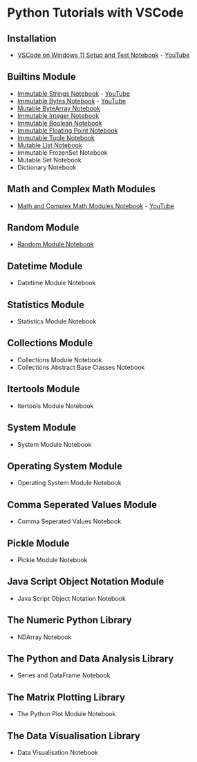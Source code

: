 # Python Tutorials with VSCode

## Installation

* [VSCode on Windows 11 Setup and Test Notebook](./installation_windows/notebook.ipynb) - [YouTube](https://www.youtube.com/watch?v=5WSx5MCZ5w4)

## Builtins Module

* [Immutable Strings Notebook](./builtins_module_str/notebook.ipynb) - [YouTube](https://www.youtube.com/watch?v=RbcmotjzMO)
* [Immutable Bytes Notebook](./builtins_module_bytes/notebook.ipynb) - [YouTube](https://www.youtube.com/watch?v=HiKV2X0LuHo)
* [Mutable ByteArray Notebook](./builtins_module_bytearray/notebook.ipynb)
* [Immutable Integer Notebook](./builtins_module_int/notebook.ipynb)
* [Immutable Boolean Notebook](./builtins_module_bool/notebook.ipynb)
* [Immutable Floating Point Notebook](./builtins_module_float/notebook.ipynb)
* [Immutable Tuple Notebook](./builtins_module_tuple/notebook.ipynb)
* [Mutable List Notebook](./builtins_module_list/notebook.ipynb)
* Immutable FrozenSet Notebook
* Mutable Set Notebook
* Dictionary Notebook

## Math and Complex Math Modules

* [Math and Complex Math Modules Notebook](./math_module/notebook.ipynb) - [YouTube](https://www.youtube.com/watch?v=lUUWlRSQt9s)

## Random Module

* [Random Module Notebook](./random_module/notebook.ipynb)

## Datetime Module

* Datetime Module Notebook

## Statistics Module

* Statistics Module Notebook

## Collections Module

* Collections Module Notebook
* Collections Abstract Base Classes Notebook

## Itertools Module

* Itertools Module Notebook

## System Module

* System Module Notebook

## Operating System Module

* Operating System Module Notebook

## Comma Seperated Values Module

* Comma Seperated Values Notebook

## Pickle Module

* Pickle Module Notebook

## Java Script Object Notation Module

* Java Script Object Notation Notebook

## The Numeric Python Library

* NDArray Notebook

## The Python and Data Analysis Library

* Series and DataFrame Notebook

## The Matrix Plotting Library

* The Python Plot Module Notebook

## The Data Visualisation Library

* Data Visualisation Notebook

